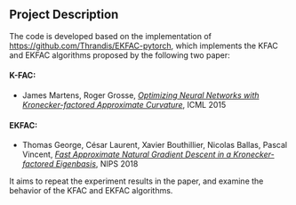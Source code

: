 ## Project Description
The code is developed based on the implementation of https://github.com/Thrandis/EKFAC-pytorch, which implements the KFAC and EKFAC algorithms proposed by the following two paper:

#### K-FAC:
- James Martens, Roger Grosse, _[Optimizing Neural Networks with Kronecker-factored Approximate Curvature](https://arxiv.org/abs/1503.05671)_, ICML 2015
#### EKFAC:
 - Thomas George, César Laurent, Xavier Bouthillier, Nicolas Ballas, Pascal Vincent, _[Fast Approximate Natural Gradient Descent in a Kronecker-factored Eigenbasis](https://arxiv.org/abs/1806.03884)_, NIPS 2018

 It aims to repeat the experiment results in the paper, and examine the behavior of the KFAC and EKFAC algorithms.
